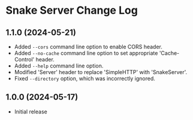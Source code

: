 # Snake Server Change Log

## 1.1.0 (2024-05-21)

- Added `--cors` command line option to enable CORS header.
- Added `--no-cache` command line option to set appropriate 'Cache-Control' header.
- Added `--help` command line option.
- Modified 'Server' header to replace 'SimpleHTTP' with 'SnakeServer'.
- Fixed `--directory` option, which was incorrectly ignored.

## 1.0.0 (2024-05-17)

- Initial release
